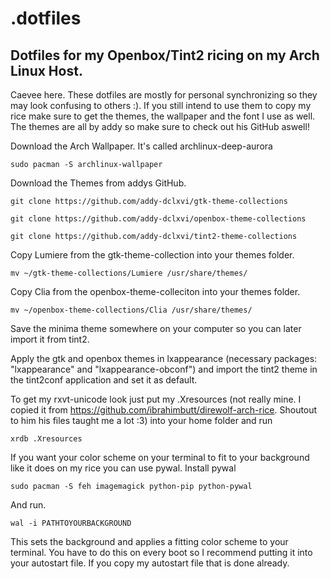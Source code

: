 
# .dotfiles
## Dotfiles for my Openbox/Tint2 ricing on my Arch Linux Host.

Caevee here. These dotfiles are mostly for personal synchronizing so they may look confusing to others :). If you still intend to use them to copy my rice make sure to get the themes, the wallpaper and the font I use as well. The themes are all by addy so make sure to check out his GitHub aswell!

Download the Arch Wallpaper. It's called archlinux-deep-aurora
```
sudo pacman -S archlinux-wallpaper
```
Download the Themes from addys GitHub.
```
git clone https://github.com/addy-dclxvi/gtk-theme-collections

git clone https://github.com/addy-dclxvi/openbox-theme-collections

git clone https://github.com/addy-dclxvi/tint2-theme-collections
```
Copy Lumiere from the gtk-theme-collection into your themes folder.

```
mv ~/gtk-theme-collections/Lumiere /usr/share/themes/
```

Copy Clia from the openbox-theme-colleciton into your themes folder.

```
mv ~/openbox-theme-collections/Clia /usr/share/themes/
```
Save the minima theme somewhere on your computer so you can later import it from tint2.

Apply the gtk and openbox themes in lxappearance (necessary packages: "lxappearance" and "lxappearance-obconf") and import the tint2 theme in the tint2conf application and set it as default.

To get my rxvt-unicode look just put my .Xresources (not really mine. I copied it from https://github.com/ibrahimbutt/direwolf-arch-rice. Shoutout to him his files taught me a lot :3) into your home folder and run 
```
xrdb .Xresources
```
If you want your color scheme on your terminal to fit to your background like it does on my rice you can use pywal.
Install pywal
```
sudo pacman -S feh imagemagick python-pip python-pywal
```
And run.
```
wal -i PATHTOYOURBACKGROUND
```
This sets the background and applies a fitting color scheme to your terminal. You have to do this on every boot so I recommend putting it into your autostart file. If you copy my autostart file that is done already.

